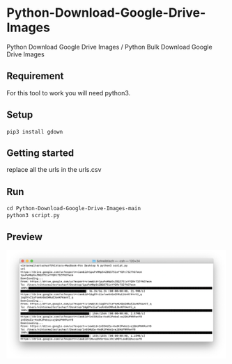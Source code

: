 # Python-Download-Google-Drive-Images
Python Download Google Drive Images / Python Bulk Download Google Drive Images

## Requirement

For this tool to work you will need python3.

## Setup
```
pip3 install gdown
```
## Getting started

replace all the urls in the urls.csv

## Run
```
cd Python-Download-Google-Drive-Images-main
python3 script.py
```
## Preview

![Preview](./preview.png)
